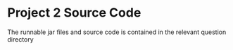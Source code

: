 # Project 2 Source Code
The runnable jar files and source code is contained in the relevant question directory
